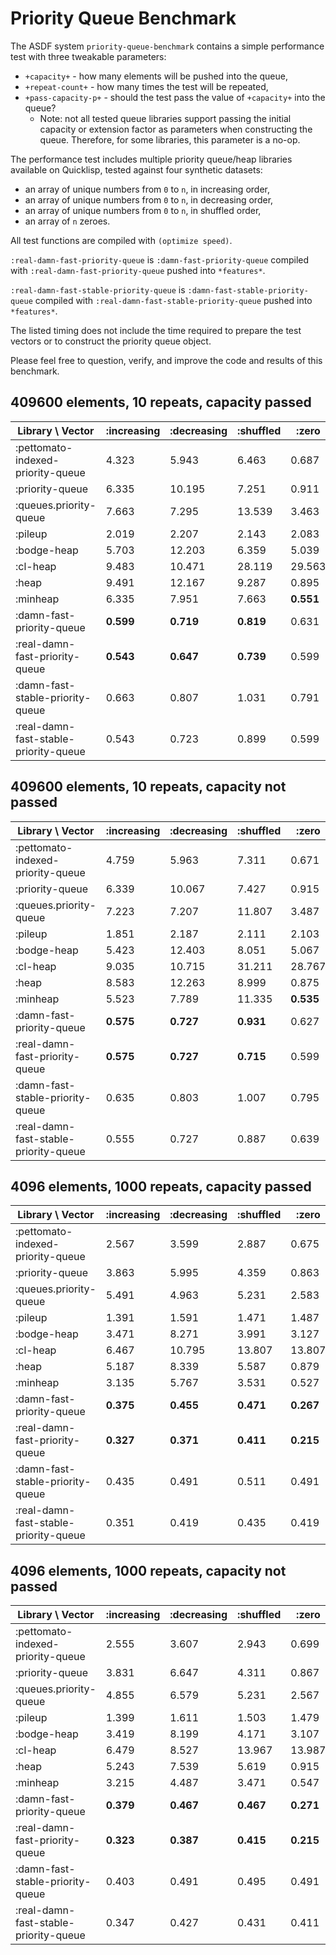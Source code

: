 # Priority Queue Benchmark

The ASDF system `priority-queue-benchmark` contains a simple performance test with three tweakable parameters:
* `+capacity+` - how many elements will be pushed into the queue,
* `+repeat-count+` - how many times the test will be repeated,
* `+pass-capacity-p+` - should the test pass the value of `+capacity+` into the queue?
  * Note: not all tested queue libraries support passing the initial capacity or extension factor as parameters when constructing the queue. Therefore, for some libraries, this parameter is a no-op.

The performance test includes multiple priority queue/heap libraries available on Quicklisp, tested against four synthetic datasets:
* an array of unique numbers from `0` to `n`, in increasing order,
* an array of unique numbers from `0` to `n`, in decreasing order,
* an array of unique numbers from `0` to `n`, in shuffled order,
* an array of `n` zeroes.

All test functions are compiled with `(optimize speed)`.

`:real-damn-fast-priority-queue` is `:damn-fast-priority-queue` compiled with `:real-damn-fast-priority-queue` pushed into `*features*`.

`:real-damn-fast-stable-priority-queue` is `:damn-fast-stable-priority-queue` compiled with `:real-damn-fast-stable-priority-queue` pushed into `*features*`.

The listed timing does not include the time required to prepare the test vectors or to construct the priority queue object.

Please feel free to question, verify, and improve the code and results of this benchmark.

## 409600 elements, 10 repeats, capacity passed

| Library \ Vector                      | :increasing | :decreasing | :shuffled |     :zero |
|---------------------------------------|-------------|-------------|-----------|-----------|
| :pettomato-indexed-priority-queue     |       4.323 |       5.943 |     6.463 |     0.687 |
| :priority-queue                       |       6.335 |      10.195 |     7.251 |     0.911 |
| :queues.priority-queue                |       7.663 |       7.295 |    13.539 |     3.463 |
| :pileup                               |       2.019 |       2.207 |     2.143 |     2.083 |
| :bodge-heap                           |       5.703 |      12.203 |     6.359 |     5.039 |
| :cl-heap                              |       9.483 |      10.471 |    28.119 |    29.563 |
| :heap                                 |       9.491 |      12.167 |     9.287 |     0.895 |
| :minheap                              |       6.335 |       7.951 |     7.663 | **0.551** |
| :damn-fast-priority-queue             |   **0.599** |   **0.719** | **0.819** |     0.631 |
| :real-damn-fast-priority-queue        |   **0.543** |   **0.647** | **0.739** |     0.599 |
| :damn-fast-stable-priority-queue      |       0.663 |       0.807 |     1.031 |     0.791 |
| :real-damn-fast-stable-priority-queue |       0.543 |       0.723 |     0.899 |     0.599 |

## 409600 elements, 10 repeats, capacity not passed

| Library \ Vector                      | :increasing | :decreasing | :shuffled |     :zero |
|---------------------------------------|-------------|-------------|-----------|-----------|
| :pettomato-indexed-priority-queue     |       4.759 |       5.963 |     7.311 |     0.671 |
| :priority-queue                       |       6.339 |      10.067 |     7.427 |     0.915 |
| :queues.priority-queue                |       7.223 |       7.207 |    11.807 |     3.487 |
| :pileup                               |       1.851 |       2.187 |     2.111 |     2.103 |
| :bodge-heap                           |       5.423 |      12.403 |     8.051 |     5.067 |
| :cl-heap                              |       9.035 |      10.715 |    31.211 |    28.767 |
| :heap                                 |       8.583 |      12.263 |     8.999 |     0.875 |
| :minheap                              |       5.523 |       7.789 |    11.335 | **0.535** |
| :damn-fast-priority-queue             |   **0.575** |   **0.727** | **0.931** |     0.627 |
| :real-damn-fast-priority-queue        |   **0.575** |   **0.727** | **0.715** |     0.599 |
| :damn-fast-stable-priority-queue      |       0.635 |       0.803 |     1.007 |     0.795 |
| :real-damn-fast-stable-priority-queue |       0.555 |       0.727 |     0.887 |     0.639 |

## 4096 elements, 1000 repeats, capacity passed

| Library \ Vector                      | :increasing | :decreasing | :shuffled |     :zero |
|---------------------------------------|-------------|-------------|-----------|-----------|
| :pettomato-indexed-priority-queue     |       2.567 |       3.599 |     2.887 |     0.675 |
| :priority-queue                       |       3.863 |       5.995 |     4.359 |     0.863 |
| :queues.priority-queue                |       5.491 |       4.963 |     5.231 |     2.583 |
| :pileup                               |       1.391 |       1.591 |     1.471 |     1.487 |
| :bodge-heap                           |       3.471 |       8.271 |     3.991 |     3.127 |
| :cl-heap                              |       6.467 |      10.795 |    13.807 |    13.807 |
| :heap                                 |       5.187 |       8.339 |     5.587 |     0.879 |
| :minheap                              |       3.135 |       5.767 |     3.531 |     0.527 |
| :damn-fast-priority-queue             |   **0.375** |   **0.455** | **0.471** | **0.267** |
| :real-damn-fast-priority-queue        |   **0.327** |   **0.371** | **0.411** | **0.215** |
| :damn-fast-stable-priority-queue      |       0.435 |       0.491 |     0.511 |     0.491 |
| :real-damn-fast-stable-priority-queue |       0.351 |       0.419 |     0.435 |     0.419 |

## 4096 elements, 1000 repeats, capacity not passed

| Library \ Vector                      | :increasing | :decreasing | :shuffled |     :zero |
|---------------------------------------|-------------|-------------|-----------|-----------|
| :pettomato-indexed-priority-queue     |       2.555 |       3.607 |     2.943 |     0.699 |
| :priority-queue                       |       3.831 |       6.647 |     4.311 |     0.867 |
| :queues.priority-queue                |       4.855 |       6.579 |     5.231 |     2.567 |
| :pileup                               |       1.399 |       1.611 |     1.503 |     1.479 |
| :bodge-heap                           |       3.419 |       8.199 |     4.171 |     3.107 |
| :cl-heap                              |       6.479 |       8.527 |    13.967 |    13.987 |
| :heap                                 |       5.243 |       7.539 |     5.619 |     0.915 |
| :minheap                              |       3.215 |       4.487 |     3.471 |     0.547 |
| :damn-fast-priority-queue             |   **0.379** |   **0.467** | **0.467** | **0.271** |
| :real-damn-fast-priority-queue        |   **0.323** |   **0.387** | **0.415** | **0.215** |
| :damn-fast-stable-priority-queue      |       0.403 |       0.491 |     0.495 |     0.491 |
| :real-damn-fast-stable-priority-queue |       0.347 |       0.427 |     0.431 |     0.411 |
